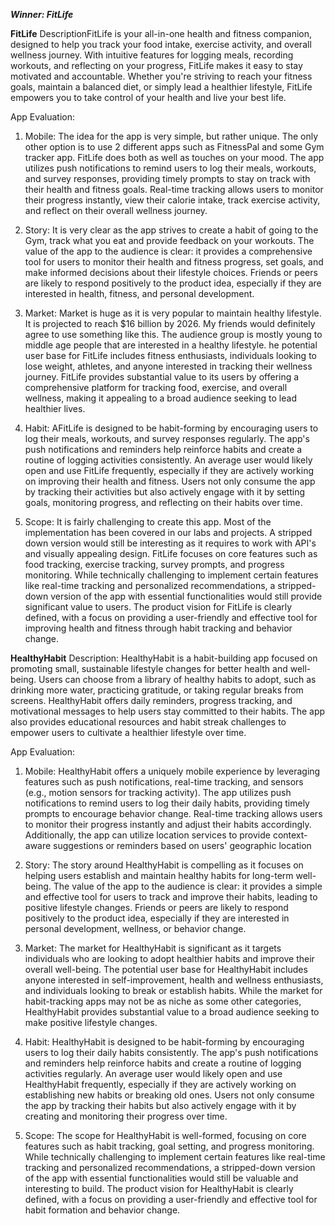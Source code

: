 ***Winner: FitLife***

**FitLife**
DescriptionFitLife is your all-in-one health and fitness companion, designed to help you track your food intake, exercise activity, and overall wellness journey. With intuitive features for logging meals, recording workouts, and reflecting on your progress, FitLife makes it easy to stay motivated and accountable. Whether you're striving to reach your fitness goals, maintain a balanced diet, or simply lead a healthier lifestyle, FitLife empowers you to take control of your health and live your best life.

App Evaluation: 

1. Mobile: The idea for the app is very simple, but rather unique. The only other option is to use 2 different apps such as FitnessPal and some Gym tracker app. FitLife does both as well as touches on your mood. The app utilizes push notifications to remind users to log their meals, workouts, and survey responses, providing timely prompts to stay on track with their health and fitness goals.
Real-time tracking allows users to monitor their progress instantly, view their calorie intake, track exercise activity, and reflect on their overall wellness journey.

2. Story: It is very clear as the app strives to create a habit of going to the Gym, track what you eat and provide feedback on your workouts. The value of the app to the audience is clear: it provides a comprehensive tool for users to monitor their health and fitness progress, set goals, and make informed decisions about their lifestyle choices.
Friends or peers are likely to respond positively to the product idea, especially if they are interested in health, fitness, and personal development.

3. Market: Market is huge as it is very popular to maintain healthy lifestyle. It is projected to reach $16 billion by 2026. My friends would definitely agree to use something like this. The audience group is mostly young to middle age people that are interested in a healthy lifestyle. he potential user base for FitLife includes fitness enthusiasts, individuals looking to lose weight, athletes, and anyone interested in tracking their wellness journey.
FitLife provides substantial value to its users by offering a comprehensive platform for tracking food, exercise, and overall wellness, making it appealing to a broad audience seeking to lead healthier lives.
4. Habit: AFitLife is designed to be habit-forming by encouraging users to log their meals, workouts, and survey responses regularly.
The app's push notifications and reminders help reinforce habits and create a routine of logging activities consistently.
An average user would likely open and use FitLife frequently, especially if they are actively working on improving their health and fitness.
Users not only consume the app by tracking their activities but also actively engage with it by setting goals, monitoring progress, and reflecting on their habits over time.

5. Scope: It is fairly challenging to create this app. Most of the implementation has been covered in our labs and projects. A stripped down version would still be interesting as it requires to work with API's and visually appealing design.
FitLife focuses on core features such as food tracking, exercise tracking, survey prompts, and progress monitoring.
While technically challenging to implement certain features like real-time tracking and personalized recommendations, a stripped-down version of the app with essential functionalities would still provide significant value to users.
The product vision for FitLife is clearly defined, with a focus on providing a user-friendly and effective tool for improving health and fitness through habit tracking and behavior change.


**HealthyHabit**
Description: HealthyHabit is a habit-building app focused on promoting small, sustainable lifestyle changes for better health and well-being. Users can choose from a library of healthy habits to adopt, such as drinking more water, practicing gratitude, or taking regular breaks from screens. HealthyHabit offers daily reminders, progress tracking, and motivational messages to help users stay committed to their habits. The app also provides educational resources and habit streak challenges to empower users to cultivate a healthier lifestyle over time.

App Evaluation:

1. Mobile: HealthyHabit offers a uniquely mobile experience by leveraging features such as push notifications, real-time tracking, and sensors (e.g., motion sensors for tracking activity).
The app utilizes push notifications to remind users to log their daily habits, providing timely prompts to encourage behavior change.
Real-time tracking allows users to monitor their progress instantly and adjust their habits accordingly.
Additionally, the app can utilize location services to provide context-aware suggestions or reminders based on users' geographic location

2. Story: The story around HealthyHabit is compelling as it focuses on helping users establish and maintain healthy habits for long-term well-being.
The value of the app to the audience is clear: it provides a simple and effective tool for users to track and improve their habits, leading to positive lifestyle changes.
Friends or peers are likely to respond positively to the product idea, especially if they are interested in personal development, wellness, or behavior change.

3. Market: The market for HealthyHabit is significant as it targets individuals who are looking to adopt healthier habits and improve their overall well-being.
The potential user base for HealthyHabit includes anyone interested in self-improvement, health and wellness enthusiasts, and individuals looking to break or establish habits.
While the market for habit-tracking apps may not be as niche as some other categories, HealthyHabit provides substantial value to a broad audience seeking to make positive lifestyle changes.

4. Habit: HealthyHabit is designed to be habit-forming by encouraging users to log their daily habits consistently.
The app's push notifications and reminders help reinforce habits and create a routine of logging activities regularly.
An average user would likely open and use HealthyHabit frequently, especially if they are actively working on establishing new habits or breaking old ones.
Users not only consume the app by tracking their habits but also actively engage with it by creating and monitoring their progress over time.

5. Scope: The scope for HealthyHabit is well-formed, focusing on core features such as habit tracking, goal setting, and progress monitoring.
While technically challenging to implement certain features like real-time tracking and personalized recommendations, a stripped-down version of the app with essential functionalities would still be valuable and interesting to build.
The product vision for HealthyHabit is clearly defined, with a focus on providing a user-friendly and effective tool for habit formation and behavior change.
